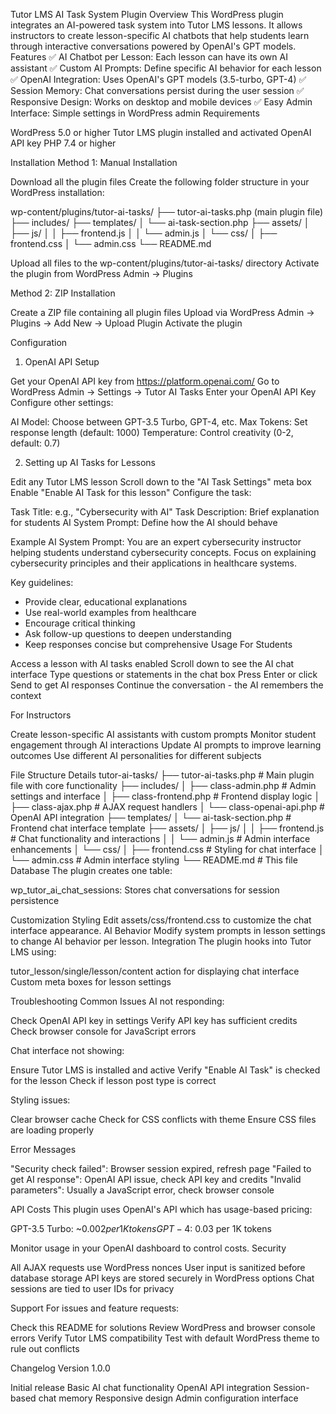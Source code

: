 Tutor LMS AI Task System Plugin
Overview
This WordPress plugin integrates an AI-powered task system into Tutor LMS lessons. It allows instructors to create lesson-specific AI chatbots that help students learn through interactive conversations powered by OpenAI's GPT models.
Features
✅ AI Chatbot per Lesson: Each lesson can have its own AI assistant
✅ Custom AI Prompts: Define specific AI behavior for each lesson
✅ OpenAI Integration: Uses OpenAI's GPT models (3.5-turbo, GPT-4)
✅ Session Memory: Chat conversations persist during the user session
✅ Responsive Design: Works on desktop and mobile devices
✅ Easy Admin Interface: Simple settings in WordPress admin
Requirements

WordPress 5.0 or higher
Tutor LMS plugin installed and activated
OpenAI API key
PHP 7.4 or higher

Installation
Method 1: Manual Installation

Download all the plugin files
Create the following folder structure in your WordPress installation:

wp-content/plugins/tutor-ai-tasks/
├── tutor-ai-tasks.php (main plugin file)
├── includes/
├── templates/
│   └── ai-task-section.php
├── assets/
│   ├── js/
│   │   ├── frontend.js
│   │   └── admin.js
│   └── css/
│       ├── frontend.css
│       └── admin.css
└── README.md

Upload all files to the wp-content/plugins/tutor-ai-tasks/ directory
Activate the plugin from WordPress Admin → Plugins

Method 2: ZIP Installation

Create a ZIP file containing all plugin files
Upload via WordPress Admin → Plugins → Add New → Upload Plugin
Activate the plugin

Configuration
1. OpenAI API Setup

Get your OpenAI API key from https://platform.openai.com/
Go to WordPress Admin → Settings → Tutor AI Tasks
Enter your OpenAI API Key
Configure other settings:

AI Model: Choose between GPT-3.5 Turbo, GPT-4, etc.
Max Tokens: Set response length (default: 1000)
Temperature: Control creativity (0-2, default: 0.7)



2. Setting up AI Tasks for Lessons

Edit any Tutor LMS lesson
Scroll down to the "AI Task Settings" meta box
Enable "Enable AI Task for this lesson"
Configure the task:

Task Title: e.g., "Cybersecurity with AI"
Task Description: Brief explanation for students
AI System Prompt: Define how the AI should behave



Example AI System Prompt:
You are an expert cybersecurity instructor helping students understand cybersecurity concepts. Focus on explaining cybersecurity principles and their applications in healthcare systems. 

Key guidelines:
- Provide clear, educational explanations
- Use real-world examples from healthcare
- Encourage critical thinking
- Ask follow-up questions to deepen understanding
- Keep responses concise but comprehensive
Usage
For Students

Access a lesson with AI tasks enabled
Scroll down to see the AI chat interface
Type questions or statements in the chat box
Press Enter or click Send to get AI responses
Continue the conversation - the AI remembers the context

For Instructors

Create lesson-specific AI assistants with custom prompts
Monitor student engagement through AI interactions
Update AI prompts to improve learning outcomes
Use different AI personalities for different subjects

File Structure Details
tutor-ai-tasks/
├── tutor-ai-tasks.php              # Main plugin file with core functionality
├── includes/
│   ├── class-admin.php             # Admin settings and interface
│   ├── class-frontend.php          # Frontend display logic
│   ├── class-ajax.php              # AJAX request handlers
│   └── class-openai-api.php        # OpenAI API integration
├── templates/
│   └── ai-task-section.php         # Frontend chat interface template
├── assets/
│   ├── js/
│   │   ├── frontend.js             # Chat functionality and interactions
│   │   └── admin.js                # Admin interface enhancements
│   └── css/
│       ├── frontend.css            # Styling for chat interface
│       └── admin.css               # Admin interface styling
└── README.md                       # This file
Database
The plugin creates one table:

wp_tutor_ai_chat_sessions: Stores chat conversations for session persistence

Customization
Styling
Edit assets/css/frontend.css to customize the chat interface appearance.
AI Behavior
Modify system prompts in lesson settings to change AI behavior per lesson.
Integration
The plugin hooks into Tutor LMS using:

tutor_lesson/single/lesson/content action for displaying chat interface
Custom meta boxes for lesson settings

Troubleshooting
Common Issues
AI not responding:

Check OpenAI API key in settings
Verify API key has sufficient credits
Check browser console for JavaScript errors

Chat interface not showing:

Ensure Tutor LMS is installed and active
Verify "Enable AI Task" is checked for the lesson
Check if lesson post type is correct

Styling issues:

Clear browser cache
Check for CSS conflicts with theme
Ensure CSS files are loading properly

Error Messages

"Security check failed": Browser session expired, refresh page
"Failed to get AI response": OpenAI API issue, check API key and credits
"Invalid parameters": Usually a JavaScript error, check browser console

API Costs
This plugin uses OpenAI's API which has usage-based pricing:

GPT-3.5 Turbo: ~$0.002 per 1K tokens
GPT-4: ~$0.03 per 1K tokens

Monitor usage in your OpenAI dashboard to control costs.
Security

All AJAX requests use WordPress nonces
User input is sanitized before database storage
API keys are stored securely in WordPress options
Chat sessions are tied to user IDs for privacy

Support
For issues and feature requests:

Check this README for solutions
Review WordPress and browser console errors
Verify Tutor LMS compatibility
Test with default WordPress theme to rule out conflicts

Changelog
Version 1.0.0

Initial release
Basic AI chat functionality
OpenAI API integration
Session-based chat memory
Responsive design
Admin configuration interface
